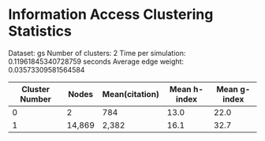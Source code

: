 # Information Access Clustering Statistics

Dataset: gs
Number of clusters: 2
Time per simulation: 0.11961845340728759 seconds
Average edge weight: 0.03573309581564584

| Cluster Number | Nodes | Mean(citation) | Mean h-index | Mean g-index |
|------|-------|------|------|------|
| 0 | 2| 784| 13.0| 22.0|
| 1 | 14,869| 2,382| 16.1| 32.7|
